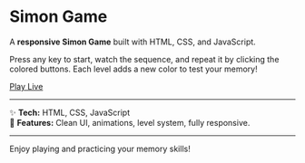 # Simon Game

A **responsive Simon Game** built with HTML, CSS, and JavaScript.

Press any key to start, watch the sequence, and repeat it by clicking the colored buttons. Each level adds a new color to test your memory!

[Play Live](https://mohammad-adeeb-11.github.io/simon-says-same/)

---

✨ **Tech:** HTML, CSS, JavaScript  
🎯 **Features:** Clean UI, animations, level system, fully responsive.

---

Enjoy playing and practicing your memory skills!
